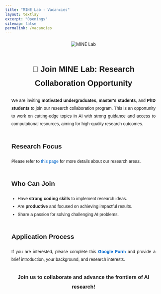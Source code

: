 ```yaml
---
title: "MINE Lab - Vacancies"
layout: textlay
excerpt: "Openings"
sitemap: false
permalink: /vacancies
---
```


<!-- Logo Section -->
<div class="logo-container" style="text-align: center; margin-top: 20px;">
  <img src="{{ site.url }}{{ site.baseurl }}/images/logo.png" 
       alt="MINE Lab" 
       style="max-width: 50%; height: auto; border: none;">
</div>

<!-- Spacer to Add Room Below the Logo -->
<div style="margin-top: 50px;"></div>

<!-- Main Content -->
<div style="font-family: Arial, sans-serif; text-align: justify; padding: 0 20px; line-height: 1.8;">
  
  <!-- Title Section -->
  <h2 style="text-align: center; font-size: 1.8em; margin-bottom: 20px;">🌟 Join MINE Lab: Research Collaboration Opportunity</h2>

  <!-- Introduction Paragraph -->
  <p style="text-align: justify; font-size: 1em; margin-bottom: 30px;">
    We are inviting <strong>motivated undergraduates</strong>, <strong>master's students</strong>, and <strong>PhD students</strong> to join our research collaboration program. 
    This is an opportunity to work on cutting-edge topics in AI with strong guidance and access to computational resources, aiming for high-quality research outcomes.
  </p>

  <!-- Research Focus Section -->
  <h2 style="margin-top: 40px; font-size: 1.5em;">Research Focus</h2>
  <p style="font-size: 1em; margin-bottom: 20px;">
    Please refer to <a href="https://mine-lab-nd.github.io/research/" style="color: #0066cc; text-decoration: none;">this page</a> for more details about our research areas.
  </p>

  <!-- Eligibility Section -->
  <h2 style="margin-top: 40px; font-size: 1.5em;">Who Can Join</h2>
  <ul style="font-size: 1em; margin-bottom: 30px; padding-left: 20px; list-style-type: disc;">
    <li>Have <strong>strong coding skills</strong> to implement research ideas.</li>
    <li>Are <strong>productive</strong> and focused on achieving impactful results.</li>
    <li>Share a passion for solving challenging AI problems.</li>
  </ul>

  <!-- Application Process Section -->
  <h2 style="margin-top: 40px; font-size: 1.5em;">Application Process</h2>
  <p style="font-size: 1em; margin-bottom: 30px;">
    If you are interested, please complete this <a href="https://forms.gle/PYBtziFuXmKKodsD9" target="_blank" style="color: #0066cc; text-decoration: none;"><strong>Google Form</strong></a> 
    and provide a brief introduction, your background, and research interests.
  </p>
  
  <!-- Closing Statement -->
  <p style="text-align: center; font-size: 1.2em; font-weight: bold; margin-top: 30px;">
    Join us to collaborate and advance the frontiers of AI research!
  </p>
</div>